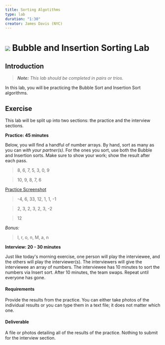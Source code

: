 ```yaml
---
title: Sorting Algotithms
type: lab
duration: "1:30"
creator: James Davis (NYC)
---
```


# ![](https://ga-dash.s3.amazonaws.com/production/assets/logo-9f88ae6c9c3871690e33280fcf557f33.png) Bubble and Insertion Sorting Lab

## Introduction

> ***Note:*** _This lab should be completed in pairs or trios._

In this lab, you will be practicing the Bubble Sort and Insertion Sort algorithms.

## Exercise

This lab will be split up into two sections: the practice and the interview sections.

**Practice: 45 minutes**

Below, you will find a handful of number arrays. By hand, sort as many as you can *with your partner(s)*. For the ones you sort, use both the Bubble and Insertion sorts. Make sure to show your work; show the result after each pass.

> 8, 6, 7, 5, 3, 0, 9

> 10, 9, 8, 7, 6

[Practice Screenshot](http://i.imgur.com/kwLvjFp.jpg)

> -4, 6, 33, 12, 1, 1, -1

> 2, 3, 2, 3, 2, 3, -2

> 12

*Bonus:*

> I, r, o, n, M, a, n

**Interview: 20 - 30 minutes**

Just like today's morning exercise, one person will play the interviewee, and the others will play the interviewer(s). The interviewers will give the interviewee an array of numbers. The interviewee has 10 minutes to sort the numbers via Insert sort. After 10 minutes, the team swaps. Repeat until everyone has gone.

#### Requirements

Provide the results from the practice. You can either take photos of the individual results or you can type them in a text file; it does not matter which one.

#### Deliverable

A file or photos detailing all of the results of the practice. Nothing to submit for the interview section.
